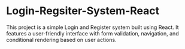 # Login-Regsiter-System-React
This project is a simple Login and Register system built using React. It features a user-friendly interface with form validation, navigation, and conditional rendering based on user actions.
